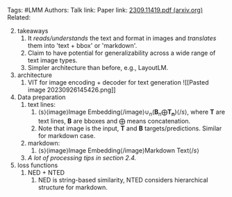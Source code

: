 Tags: #LMM
Authors: 
Talk link: 
Paper link:  [2309.11419.pdf (arxiv.org)](https://arxiv.org/pdf/2309.11419.pdf)
Related: 

2. takeaways
	1. It *reads/understands* the text and format in images and *translates* them into 'text + bbox' or 'markdown'. 
	2. Claim to have potential for generalizability across a wide range of text image types.
	3. Simpler architecture than before, e.g., LayoutLM.
3. architecture
	1. VIT for image encoding + decoder for text generation ![[Pasted image 20230926145426.png]]
4. Data preparation
	1. text lines: 
		1. $\langle \text{s} \rangle \langle \text{image} \rangle \text{Image Embedding}\langle \text{/image} \rangle \cup_n(\mathbf{B}_n\bigoplus\mathbf{T_n}) \langle /s \rangle$, where $\mathbf{T}$ are text lines, $\mathbf{B}$ are bboxes and $\bigoplus$ means concatenation.
		2. Note that image is the input,  $\mathbf{T}$ and $\mathbf{B}$ targets/predictions. Similar for markdown case.
	2. markdown:
		1. $\langle \text{s} \rangle \langle \text{image} \rangle \text{Image Embedding}\langle \text{/image} \rangle \text{Markdown Text} \langle /s \rangle$
	3. *A lot of processing tips in section 2.4.*
5. loss functions
	1. NED + NTED
		1. NED is string-based similarity, NTED considers hierarchical structure for markdown.
